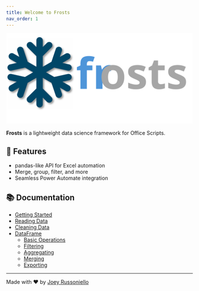 ```yaml
---
title: Welcome to Frosts
nav_order: 1
---
```


!["Frost Logo"](images/frosts_logo.svg)

**Frosts** is a lightweight data science framework for Office Scripts.

## 🚀 Features

- pandas-like API for Excel automation
- Merge, group, filter, and more
- Seamless Power Automate integration

## 📚 Documentation

- [Getting Started](quickstart.md)
- [Reading Data](api_reference/other_functions.md)
- [Cleaning Data](api_reference/cleaning_data.md)
- [DataFrame](api_reference/dataframe_index.md)
  - [Basic Operations](api_reference/df_methods/basic_operations.md)
  - [Filtering](api_reference/df_methods/filtering.md)
  - [Aggregating](api_reference/df_methods/aggregation.md)
  - [Merging](api_reference/df_methods/merging.md)
  - [Exporting](api_reference/df_methods//outputs.md)

---

Made with ❤️ by [Joey Russoniello](https://github.com/JoeyRussoniello)
